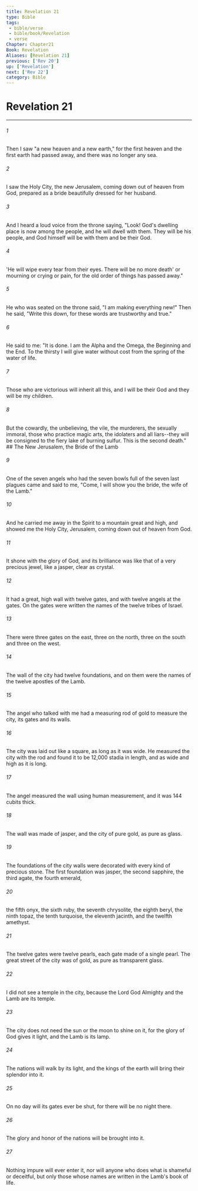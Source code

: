 ```yaml
---
title: Revelation 21
type: Bible
tags:
 - bible/verse
 - bible/book/Revelation
 - verse
Chapter: Chapter21
Book: Revelation
Aliases: [Revelation 21]
previous: ['Rev 20']
up: ['Revelation']
next: ['Rev 22']
category: Bible
---
```

# Revelation 21

***


###### 1 
Then I saw "a new heaven and a new earth," for the first heaven and the first earth had passed away, and there was no longer any sea. 

###### 2 
I saw the Holy City, the new Jerusalem, coming down out of heaven from God, prepared as a bride beautifully dressed for her husband. 

###### 3 
And I heard a loud voice from the throne saying, "Look! God's dwelling place is now among the people, and he will dwell with them. They will be his people, and God himself will be with them and be their God. 

###### 4 
'He will wipe every tear from their eyes. There will be no more death' or mourning or crying or pain, for the old order of things has passed away." 

###### 5 
He who was seated on the throne said, "I am making everything new!" Then he said, "Write this down, for these words are trustworthy and true." 

###### 6 
He said to me: "It is done. I am the Alpha and the Omega, the Beginning and the End. To the thirsty I will give water without cost from the spring of the water of life. 

###### 7 
Those who are victorious will inherit all this, and I will be their God and they will be my children. 

###### 8 
But the cowardly, the unbelieving, the vile, the murderers, the sexually immoral, those who practice magic arts, the idolaters and all liars--they will be consigned to the fiery lake of burning sulfur. This is the second death." ## The New Jerusalem, the Bride of the Lamb 

###### 9 
One of the seven angels who had the seven bowls full of the seven last plagues came and said to me, "Come, I will show you the bride, the wife of the Lamb." 

###### 10 
And he carried me away in the Spirit to a mountain great and high, and showed me the Holy City, Jerusalem, coming down out of heaven from God. 

###### 11 
It shone with the glory of God, and its brilliance was like that of a very precious jewel, like a jasper, clear as crystal. 

###### 12 
It had a great, high wall with twelve gates, and with twelve angels at the gates. On the gates were written the names of the twelve tribes of Israel. 

###### 13 
There were three gates on the east, three on the north, three on the south and three on the west. 

###### 14 
The wall of the city had twelve foundations, and on them were the names of the twelve apostles of the Lamb. 

###### 15 
The angel who talked with me had a measuring rod of gold to measure the city, its gates and its walls. 

###### 16 
The city was laid out like a square, as long as it was wide. He measured the city with the rod and found it to be 12,000 stadia in length, and as wide and high as it is long. 

###### 17 
The angel measured the wall using human measurement, and it was 144 cubits thick. 

###### 18 
The wall was made of jasper, and the city of pure gold, as pure as glass. 

###### 19 
The foundations of the city walls were decorated with every kind of precious stone. The first foundation was jasper, the second sapphire, the third agate, the fourth emerald, 

###### 20 
the fifth onyx, the sixth ruby, the seventh chrysolite, the eighth beryl, the ninth topaz, the tenth turquoise, the eleventh jacinth, and the twelfth amethyst. 

###### 21 
The twelve gates were twelve pearls, each gate made of a single pearl. The great street of the city was of gold, as pure as transparent glass. 

###### 22 
I did not see a temple in the city, because the Lord God Almighty and the Lamb are its temple. 

###### 23 
The city does not need the sun or the moon to shine on it, for the glory of God gives it light, and the Lamb is its lamp. 

###### 24 
The nations will walk by its light, and the kings of the earth will bring their splendor into it. 

###### 25 
On no day will its gates ever be shut, for there will be no night there. 

###### 26 
The glory and honor of the nations will be brought into it. 

###### 27 
Nothing impure will ever enter it, nor will anyone who does what is shameful or deceitful, but only those whose names are written in the Lamb's book of life. 
